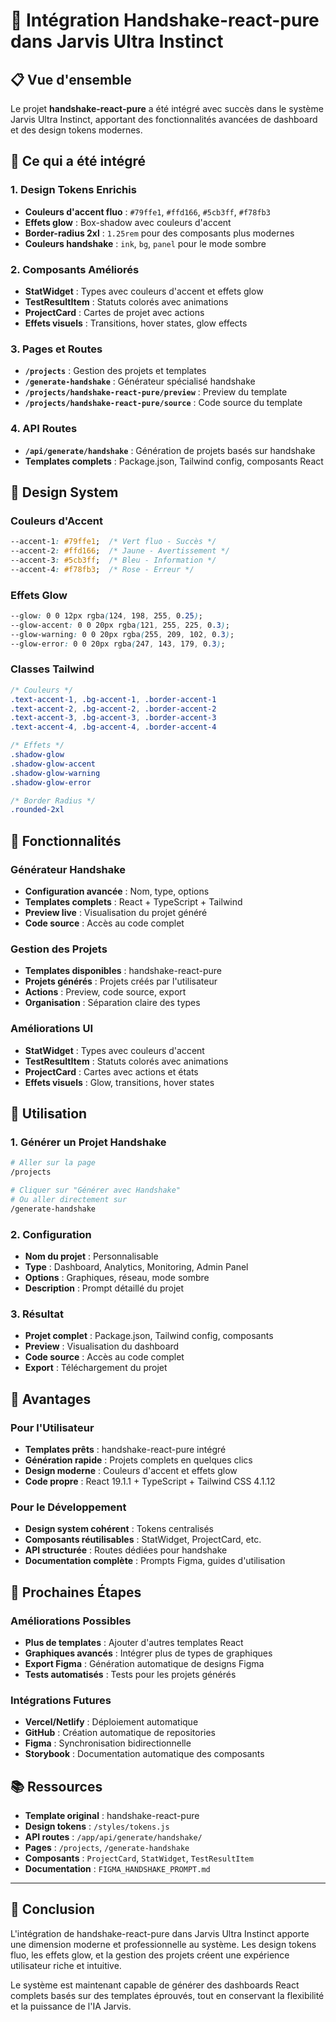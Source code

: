 # 🚀 Intégration Handshake-react-pure dans Jarvis Ultra Instinct

## 📋 **Vue d'ensemble**

Le projet **handshake-react-pure** a été intégré avec succès dans le système Jarvis Ultra Instinct, apportant des fonctionnalités avancées de dashboard et des design tokens modernes.

## 🎯 **Ce qui a été intégré**

### **1. Design Tokens Enrichis**
- **Couleurs d'accent fluo** : `#79ffe1`, `#ffd166`, `#5cb3ff`, `#f78fb3`
- **Effets glow** : Box-shadow avec couleurs d'accent
- **Border-radius 2xl** : `1.25rem` pour des composants plus modernes
- **Couleurs handshake** : `ink`, `bg`, `panel` pour le mode sombre

### **2. Composants Améliorés**
- **StatWidget** : Types avec couleurs d'accent et effets glow
- **TestResultItem** : Statuts colorés avec animations
- **ProjectCard** : Cartes de projet avec actions
- **Effets visuels** : Transitions, hover states, glow effects

### **3. Pages et Routes**
- **`/projects`** : Gestion des projets et templates
- **`/generate-handshake`** : Générateur spécialisé handshake
- **`/projects/handshake-react-pure/preview`** : Preview du template
- **`/projects/handshake-react-pure/source`** : Code source du template

### **4. API Routes**
- **`/api/generate/handshake`** : Génération de projets basés sur handshake
- **Templates complets** : Package.json, Tailwind config, composants React

## 🎨 **Design System**

### **Couleurs d'Accent**
```css
--accent-1: #79ffe1;  /* Vert fluo - Succès */
--accent-2: #ffd166;  /* Jaune - Avertissement */
--accent-3: #5cb3ff;  /* Bleu - Information */
--accent-4: #f78fb3;  /* Rose - Erreur */
```

### **Effets Glow**
```css
--glow: 0 0 12px rgba(124, 198, 255, 0.25);
--glow-accent: 0 0 20px rgba(121, 255, 225, 0.3);
--glow-warning: 0 0 20px rgba(255, 209, 102, 0.3);
--glow-error: 0 0 20px rgba(247, 143, 179, 0.3);
```

### **Classes Tailwind**
```css
/* Couleurs */
.text-accent-1, .bg-accent-1, .border-accent-1
.text-accent-2, .bg-accent-2, .border-accent-2
.text-accent-3, .bg-accent-3, .border-accent-3
.text-accent-4, .bg-accent-4, .border-accent-4

/* Effets */
.shadow-glow
.shadow-glow-accent
.shadow-glow-warning
.shadow-glow-error

/* Border Radius */
.rounded-2xl
```

## 🔧 **Fonctionnalités**

### **Générateur Handshake**
- **Configuration avancée** : Nom, type, options
- **Templates complets** : React + TypeScript + Tailwind
- **Preview live** : Visualisation du projet généré
- **Code source** : Accès au code complet

### **Gestion des Projets**
- **Templates disponibles** : handshake-react-pure
- **Projets générés** : Projets créés par l'utilisateur
- **Actions** : Preview, code source, export
- **Organisation** : Séparation claire des types

### **Améliorations UI**
- **StatWidget** : Types avec couleurs d'accent
- **TestResultItem** : Statuts colorés avec animations
- **ProjectCard** : Cartes avec actions et états
- **Effets visuels** : Glow, transitions, hover states

## 📱 **Utilisation**

### **1. Générer un Projet Handshake**
```bash
# Aller sur la page
/projects

# Cliquer sur "Générer avec Handshake"
# Ou aller directement sur
/generate-handshake
```

### **2. Configuration**
- **Nom du projet** : Personnalisable
- **Type** : Dashboard, Analytics, Monitoring, Admin Panel
- **Options** : Graphiques, réseau, mode sombre
- **Description** : Prompt détaillé du projet

### **3. Résultat**
- **Projet complet** : Package.json, Tailwind config, composants
- **Preview** : Visualisation du dashboard
- **Code source** : Accès au code complet
- **Export** : Téléchargement du projet

## 🎯 **Avantages**

### **Pour l'Utilisateur**
- **Templates prêts** : handshake-react-pure intégré
- **Génération rapide** : Projets complets en quelques clics
- **Design moderne** : Couleurs d'accent et effets glow
- **Code propre** : React 19.1.1 + TypeScript + Tailwind CSS 4.1.12

### **Pour le Développement**
- **Design system cohérent** : Tokens centralisés
- **Composants réutilisables** : StatWidget, ProjectCard, etc.
- **API structurée** : Routes dédiées pour handshake
- **Documentation complète** : Prompts Figma, guides d'utilisation

## 🚀 **Prochaines Étapes**

### **Améliorations Possibles**
- **Plus de templates** : Ajouter d'autres templates React
- **Graphiques avancés** : Intégrer plus de types de graphiques
- **Export Figma** : Génération automatique de designs Figma
- **Tests automatisés** : Tests pour les projets générés

### **Intégrations Futures**
- **Vercel/Netlify** : Déploiement automatique
- **GitHub** : Création automatique de repositories
- **Figma** : Synchronisation bidirectionnelle
- **Storybook** : Documentation automatique des composants

## 📚 **Ressources**

- **Template original** : handshake-react-pure
- **Design tokens** : `/styles/tokens.js`
- **API routes** : `/app/api/generate/handshake/`
- **Pages** : `/projects`, `/generate-handshake`
- **Composants** : `ProjectCard`, `StatWidget`, `TestResultItem`
- **Documentation** : `FIGMA_HANDSHAKE_PROMPT.md`

---

## 🎉 **Conclusion**

L'intégration de handshake-react-pure dans Jarvis Ultra Instinct apporte une dimension moderne et professionnelle au système. Les design tokens fluo, les effets glow, et la gestion des projets créent une expérience utilisateur riche et intuitive.

Le système est maintenant capable de générer des dashboards React complets basés sur des templates éprouvés, tout en conservant la flexibilité et la puissance de l'IA Jarvis.
